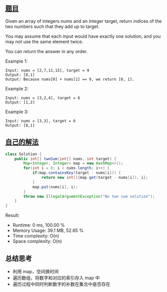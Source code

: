 ## [题目](https://leetcode.com/problems/two-sum/)
Given an array of integers nums and an integer target, return indices of the two numbers such that they add up to target.

You may assume that each input would have exactly one solution, and you may not use the same element twice.

You can return the answer in any order.

Example 1:
```
Input: nums = [2,7,11,15], target = 9
Output: [0,1]
Output: Because nums[0] + nums[1] == 9, we return [0, 1].
```

Example 2:
```
Input: nums = [3,2,4], target = 6
Output: [1,2]
```

Example 3:
```
Input: nums = [3,3], target = 6
Output: [0,1]
```

## [自己的解法](https://leetcode.com/submissions/detail/422939254/)
```java
class Solution {
    public int[] twoSum(int[] nums, int target) {
        Map<Integer, Integer> map = new HashMap<>();
        for(int i = 0; i < nums.length; i++) {
            if(map.containsKey(target - nums[i])) {
                return new int[]{map.get(target - nums[i]), i};
            }
            map.put(nums[i], i);
        }
        throw new IllegalArgumentException("No two sum solution");
    }
}
```

Result:
- Runtime: 0 ms, 100.00 %
- Memory Usage: 39.1 MB, 52.65 %
- Time complexity: O(n)
- Space complexity: O(n)

## 总结思考
- 利用 map，空间换时间
- 遍历数组，将数字和对应的索引存入 map 中
- 遍历过程中同时判断数字的补数在集合中是否存在
